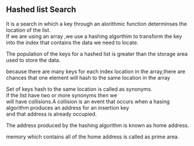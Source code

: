 ## Hashed list Search

It is a search in which a key through an alorithmic function determinses the location of the list.<br/>
If we are using an array ,we use a hashing algorthim to transform the key into the index that contains the data we need to locate.<br/>

The population of the keys for a hashed list is greater than the storage area used to store the data.<br/>

because there are many keys for each index location in the array,there are chances that one element will hash to the same location in the array<br/>

Set of keys hash to the same location is called as synonyms.<br/>if the list have two or more synonyms then we <br/>will have collisions.A collision is an event that occurs when a hasing algorithm produces an address for an insertion key <br/>and that address is already occupied.

The address produced by the hashing algorithm is known as home address.

memory which contains all of the home address is called as prime area.